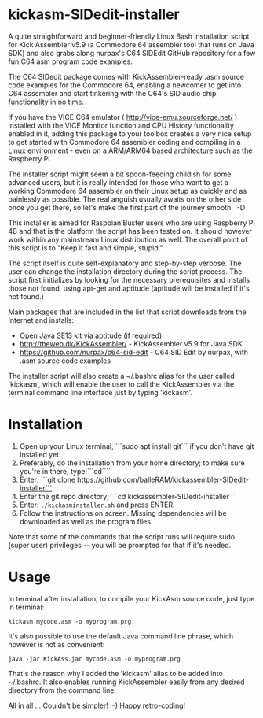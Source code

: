 # kickasm-SIDedit-installer

A quite straightforward and beginner-friendly Linux Bash installation script for Kick Assembler v5.9 (a Commodore 64 assembler tool that runs on Java SDK) and also grabs along nurpax's C64 SIDEdit GitHub repository for a few fun C64 asm program code examples.

The C64 SIDedit package comes with KickAssembler-ready .asm source code examples for the Commodore 64, enabling a newcomer to get into C64 assembler and start tinkering with the C64's SID audio chip functionality in no time.

If you have the VICE C64 emulator ( http://vice-emu.sourceforge.net/ ) installed with the VICE Monitor function and CPU History functionality enabled in it, adding this package to your toolbox creates a very nice setup to get started with Commodore 64 assembler coding and compiling in a Linux environment - even on a ARM/ARM64 based architecture such as the Raspberry Pi.

The installer script might seem a bit spoon-feeding childish for some advanced users, but it is really intended for those who want to get a working Commodore 64 assembler on their Linux setup as quickly and as painlessly as possible. The real anguish usually awaits on the other side once you get there, so let's make the first part of the journey smooth. :-D 

This installer is aimed for Raspbian Buster users who are using Raspberry Pi 4B and that is the platform the script has been tested on. It should however work within any mainstream Linux distribution as well. The overall point of this script is to "Keep it fast and simple, stupid."

The script itself is quite self-explanatory and step-by-step verbose. The user can change the installation directory during the script process. The script first initializes by looking for the necessary prerequisites and installs those not found, using apt-get and aptitude (aptitude will be installed if it's not found.)

Main packages that are included in the list that script downloads from the Internet and installs:

- Open Java SE13 kit via aptitude (if required)
- http://theweb.dk/KickAssembler/ - KickAssembler v5.9 for Java SDK
- https://github.com/nurpax/c64-sid-edit - C64 SID Edit by nurpax, with .asm source code examples

The installer script will also create a ~/.bashrc alias for the user called 'kickasm', which will enable the user to call the KickAssembler via the terminal command line interface just by typing 'kickasm'.

Installation
============

1. Open up your Linux terminal, ´´´sudo apt install git´´´ if you don't have git installed yet.
2. Preferably, do the installation from your home directory; to make sure you're in there, type:´´´cd´´´´
2. Enter: ´´´git clone https://github.com/balleRAM/kickassembler-SIDedit-installer´´´
3. Enter the git repo directory; ´´´cd kickassembler-SIDedit-installer´´´
4. Enter: ```./kickasminstaller.sh``` and press ENTER.
5. Follow the instructions on screen. Missing dependencies will be downloaded as well as the program files.

Note that some of the commands that the script runs will require sudo (super user) privileges -- you will be prompted for that if it's needed.

Usage
=====

In terminal after installation, to compile your KickAsm source code, just type in terminal:

```kickasm mycode.asm -o myprogram.prg```

It's also possible to use the default Java command line phrase, which however is not as convenient:

```java -jar KickAss.jar mycode.asm -o myprogram.prg```

That's the reason why I added the 'kickasm' alias to be added into ~/.bashrc. It also enables running KickAssembler easily from any desired directory from the command line.

All in all ... Couldn't be simpler! :-) Happy retro-coding!

